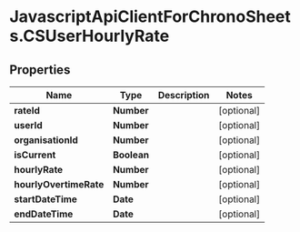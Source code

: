 # JavascriptApiClientForChronoSheets.CSUserHourlyRate

## Properties
Name | Type | Description | Notes
------------ | ------------- | ------------- | -------------
**rateId** | **Number** |  | [optional] 
**userId** | **Number** |  | [optional] 
**organisationId** | **Number** |  | [optional] 
**isCurrent** | **Boolean** |  | [optional] 
**hourlyRate** | **Number** |  | [optional] 
**hourlyOvertimeRate** | **Number** |  | [optional] 
**startDateTime** | **Date** |  | [optional] 
**endDateTime** | **Date** |  | [optional] 


